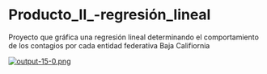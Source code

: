 # Producto_II_-regresión_lineal
Proyecto que gráfica una regresión lineal determinando el comportamiento de los contagios por cada entidad federativa Baja Califiornia

[![output-15-0.png](https://i.postimg.cc/65BnkJqX/output-15-0.png)](https://postimg.cc/Z0DWNQ67)
